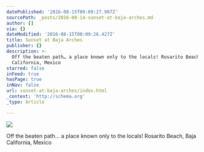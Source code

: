 ```yaml
---
datePublished: '2016-08-15T00:09:27.907Z'
sourcePath: _posts/2016-08-14-sunset-at-baja-arches.md
author: []
via: {}
dateModified: '2016-08-15T00:09:26.427Z'
title: Sunset at Baja Arches
publisher: {}
description: >-
  Off the beaten path… a place known only to the locals! Rosarito Beach, Baja
  California, Mexico
starred: false
inFeed: true
hasPage: true
inNav: false
url: sunset-at-baja-arches/index.html
_context: 'http://schema.org'
_type: Article

---
```

![](https://the-grid-user-content.s3-us-west-2.amazonaws.com/64a357f5-5acd-4c73-ac79-99edb0c67453.jpg)

Off the beaten path... a place known only to the locals! Rosarito Beach, Baja California, Mexico